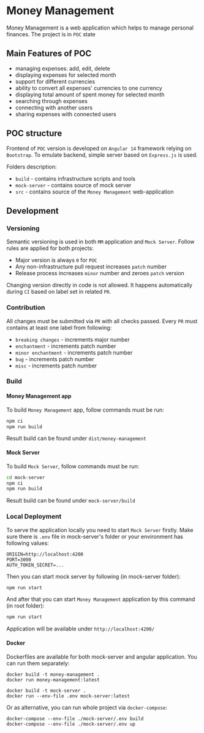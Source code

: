 # Money Management

Money Management is a web application which helps to manage personal finances. The project is in `POC` state

## Main Features of POC

- managing expenses: add, edit, delete
- displaying expenses for selected month
- support for different currencies
- ability to convert all expenses' currencies to one currency
- displaying total amount of spent money for selected month
- searching through expenses
- connecting with another users
- sharing expenses with connected users

## POC structure

Frontend of `POC` version is developed on `Angular 14` framework relying on `Bootstrap`. To emulate backend, simple server based on `Express.js` is used.

Folders description:

- `build` - contains infrastructure scripts and tools
- `mock-server` - contains source of mock server
- `src` - contains source of the `Money Management` web-application

## Development

### Versioning

Semantic versioning is used in both `MM` application and `Mock Server`. Follow rules are applied for both projects:

- Major version is always `0` for `POC`
- Any non-infrastructure pull request increases `patch` number
- Release process increases `minor` number and zeroes `patch` version

Changing version directly in code is not allowed. It happens automatically during `CI` based on label set in related `PR`.

### Contribution

All changes must be submitted via `PR` with all checks passed. Every `PR` must contains at least one label from following:

- `breaking changes` - increments major number
- `enchantment` - increments patch number
- `minor enchantment` - increments patch number
- `bug` - increments patch number
- `misc` - increments patch number

### Build

#### Money Management app

To build `Money Management` app, follow commands must be run:

```bash
npm ci
npm run build
```

Result build can be found under `dist/money-management`

#### Mock Server

To build `Mock Server`, follow commands must be run:

```bash
cd mock-server
npm ci
npm run build
```

Result build can be found under `mock-server/build`

### Local Deployment

To serve the application locally you need to start `Mock Server` firstly.
Make sure there is `.env` file in mock-server's folder or your environment has following values:

```
ORIGIN=http://localhost:4200
PORT=3000
AUTH_TOKEN_SECRET=...
```

Then you can start mock server by following (in mock-server folder):

```bash
npm run start
```

And after that you can start `Money Management` application by this command (in root folder):

```bash
npm run start
```

Application will be available under `http://localhost:4200/`

#### Docker

Dockerfiles are available for both mock-server and angular application. You can run them separately:

```
docker build -t money-management .
docker run money-management:latest
```

```
docker build -t mock-server .
docker run --env-file .env mock-server:latest
```

Or as alternative, you can run whole project via `docker-compose`:

```
docker-compose --env-file ./mock-server/.env build
docker-compose --env-file ./mock-server/.env up
```
